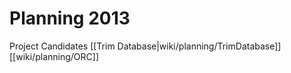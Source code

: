 # Planning 2013

Project Candidates
[[Trim Database|wiki/planning/TrimDatabase]]
[[wiki/planning/ORC]]
